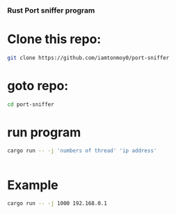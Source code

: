 ### Rust  Port sniffer program


# Clone this repo:
```sh
git clone https://github.com/iamtonmoy0/port-sniffer
```

# goto repo:
```sh
cd port-sniffer
```
# run program
```sh
cargo run -- -j 'numbers of thread' 'ip address'



```
# Example
```sh
cargo run -- -j 1000 192.168.0.1
```